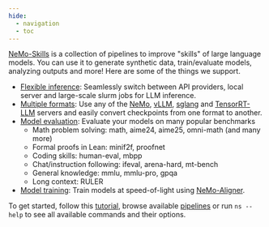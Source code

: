 ```yaml
---
hide:
  - navigation
  - toc
---
```


[NeMo-Skills](https://github.com/NVIDIA/NeMo-Skills) is a collection of pipelines to improve "skills" of large language models. You can use it to generate synthetic data, train/evaluate models, analyzing outputs and more!
Here are some of the things we support.

- [Flexible inference](basics/inference.md): Seamlessly switch between API providers, local server and large-scale slurm jobs for LLM inference.
- [Multiple formats](pipelines/checkpoint-conversion.md): Use any of the [NeMo](https://github.com/NVIDIA/NeMo), [vLLM](https://github.com/vllm-project/vllm), [sglang](https://github.com/sgl-project/sglang)
  and [TensorRT-LLM](https://github.com/NVIDIA/TensorRT-LLM) servers and easily convert checkpoints from one format to another.
- [Model evaluation](pipelines/evaluation.md): Evaluate your models on many popular benchmarks
    - Math problem solving: math, aime24, aime25, omni-math (and many more)
    - Formal proofs in Lean: minif2f, proofnet
    - Coding skills: human-eval, mbpp
    - Chat/instruction following: ifeval, arena-hard, mt-bench
    - General knowledge: mmlu, mmlu-pro, gpqa
    - Long context: RULER
- [Model training](pipelines/training.md): Train models at speed-of-light using [NeMo-Aligner](https://github.com/NVIDIA/NeMo-Aligner/).

To get started, follow this [tutorial](basics/index.md), browse available [pipelines](./pipelines/index.md) or run `ns --help` to see all available
commands and their options.